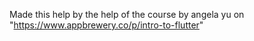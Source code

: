 Made this help by the help of the course by angela yu on "https://www.appbrewery.co/p/intro-to-flutter"
